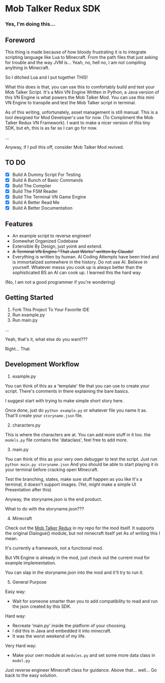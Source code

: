 # Mob Talker Redux SDK

### Yes, I'm doing this...

## Foreword

This thing is made because of how bloody frustrating it is to integrate scripting language like Lua to Minecraft. From the path files that just asking for trouble and the way JVM is... Yeah, no, hell no, I am not compiling anything in Minecraft.

So I ditched Lua and I put together THIS!

What this does is that, you can use this to comfortably build and test your Mob Talker Script. It's a Mini VN Engine Written in Python, a Java version of this VN Engine is what powers the Mob Talker Mod. You can use this mini VN Engine to transpile and test the Mob Talker script in terminal.

As of this writing, unfortunately, asset management is still manual. This is a tool designed for Mod Developer's use for now. (To Compliment the Mob Talker Redux VN Framework). I want to make a nicer version of this tiny SDK, but eh, this is as far as I can go for now. 

...

Anyway, if I pull this off, consider Mob Talker Mod revived.

## TO DO

- [x] Build A Dummy Script For Testing
- [x] Build A Bunch of Basic Commands
- [x] Build The Compiler
- [x] Build The FSM Reader
- [x] Build The Terminal VN Game Engine
- [x] Build A Better Read Me
- [x] Build A Better Documentation

## Features

- An example script to reverse engineer!
- Somewhat Organized Codebase 
- Extensible By Design, just yoink and extend.
- ~~A Terminal VN Engine "That Just Works" written by Claude!~~ 
- Everything is written by human. AI Coding Attempts have been tried and is immortalized somewhere in the history. Do not use AI. Believe in yourself. Whatever messs you cook up is always better than the sophisticated BS an AI can cook up. I learned this the hard way

(No, I am not a good programmer if you're wondering)

## Getting Started

1. Fork This Project To Your Favorite IDE
2. Run example.py
3. Run main.py

...

Yeah, that's it, what else do you want???

Right... That

## Development Workflow

1. example.py

You can think of this as a 'template' file that you can use to create your script.
There's comments in there explaining the bare basics. 

I suggest start with trying to make simple short story here.

Once done, just do `python example.py` or whatever file you name it as.
That'll create your `storyname.json` file.

2. characters.py

This is where the characters are at. You can add more stuff in it too.
the `models.py` file contains the 'dataclass', feel free to add more.

3. main.py

You can think of this as your very own debugger to test the script. 
Just run
`python main.py storyname.json`
And you should be able to start playing it in your terminal before cracking open Minecraft.

Test the branching, states, make sure stuff happen as you like
It's a terminal, it doesn't support images. 
(Yet, might make a simple UI Presentation after this)

Anyway, the storyname.json is the end product. 

What to do with the storyname.json???

4. Minecraft

Check out the [Mob Talker Redux](https://github.com/Iteranya/MobTalkerRedux) in my repo for the mod itself.
It supports the original Dialogue() module, but not minecraft itself yet
As of writing this I mean.

It's currently a framework, not a functional mod.

But VN Engine is already in the mod, just check out the current mod for example implementation.

You can slap in the storyname.json into the mod and it'll try to run it.

5. General Purpose

Easy way:

- Wait for someone smarter than you to add compatibility to read and run the json created by this SDK.

Hard way:

- Recreate 'main.py' inside the platform of your choosing. 
- I did this in Java and embedded it into minecraft. 
- It was the worst weekend of my life.

Very Hard way:

- Make your own module at `modules.py` and set some more data class in `model.py` 

Just reverse engineer Minecraft class for guidance. Above that... well... Go back to the easy solution.


